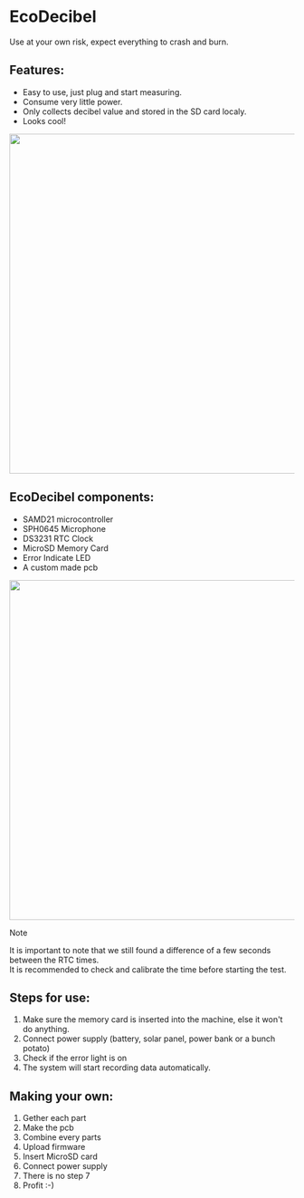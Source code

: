 # EcoDecibel

Use at your own risk, expect everything to crash and burn.  

## Features:
* Easy to use, just plug and start measuring.  
* Consume very little power.  
* Only collects decibel value and stored in the SD card localy.
* Looks cool!

<p align="center">
<img src="https://github.com/SCWhite/EcoDecible/assets/11376362/8538c3b6-0a91-4a51-98a7-f5913ca7396b" width="600">
</p>



## EcoDecibel components: 
* SAMD21 microcontroller 
* SPH0645 Microphone
* DS3231 RTC Clock
* MicroSD Memory Card
* Error Indicate LED
* A custom made pcb

<p align="center">
<img src="https://github.com/SCWhite/EcoDecible/assets/11376362/79f6c2ee-d813-4f2f-b3f6-9bfdab01b7bd" width="600">
</p>



> [!NOTE]
> It is important to note that we still found a difference of a few seconds between the RTC times.  
> It is recommended to check and calibrate the time before starting the test.


## Steps for use:
1. Make sure the memory card is inserted into the machine, else it won't do anything.
2. Connect power supply (battery, solar panel, power bank or a bunch potato)
3. Check if the error light is on
4. The system will start recording data automatically.

## Making your own:
1. Gether each part
2. Make the pcb
3. Combine every parts
4. Upload firmware
5. Insert MicroSD card
6. Connect power supply
7. There is no step 7
8. Profit :-) 






